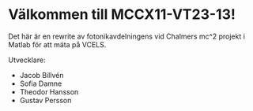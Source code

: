 # Välkommen till MCCX11-VT23-13!
Det här är en rewrite  av fotonikavdelningens vid Chalmers mc^2 projekt i Matlab för att mäta på VCELS. 

Utvecklare:
 - Jacob Billvén
 - Sofia Damne 
 - Theodor Hansson 
 - Gustav Persson
